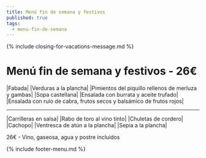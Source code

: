 ```yaml
---
title: Menú fin de semana y festivos
published: true
tags:
  - menu-fin-de-semana
---
```


{% include closing-for-vacations-message.md %}

# Menú fin de semana y festivos - 26€

|Fabada|
|Verduras a la plancha|
|Pimientos del piquillo rellenos de merluza y gambas|
|Sopa castellana|
|Ensalada con burrata y aceite trufado|
|Ensalada con rulo de cabra, frutos secos y balsámico de frutos rojos|


------

|Carrilleras en salsa|
|Rabo de toro al vino tinto|
|Chuletas de cordero|
|Cachopo|
|Ventresca de atún a la plancha|
|Sepia a la plancha|

<!-- |Cordero asado|eligiendo este segundo plato se añade 10€ al menú, en total 34€| -->

26€ - Vino, gaseosa, agua y postre incluidos

{% include footer-menu.md %}
